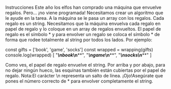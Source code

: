 Instrucciones
Este año los elfos han comprado una máquina que envuelve regalos. Pero... ¡no viene programada! Necesitamos crear un algoritmo que le ayude en la tarea.
A la máquina se le pasa un array con los regalos. Cada regalo es un string. Necesitamos que la máquina envuelva cada regalo en papel de regalo y lo coloque en un array de regalos envueltos.
El papel de regalo es el símbolo * y para envolver un regalo se coloca el símbolo * de forma que rodee totalmente al string por todos los lados. Por ejemplo:

const gifts = ['book', 'game', 'socks']
const wrapped = wrapping(gifts)
console.log(wrapped)
[
     "******\n*book*\n******",
     "******\n*game*\n******",
     "*******\n*socks*\n*******"
] 

Como ves, el papel de regalo envuelve el string. Por arriba y por abajo, para no dejar ningún hueco, las esquinas también están cubiertas por el papel de regalo.
Nota:El carácter \n representa un salto de línea.
¡Ojo!Asegúrate que pones el número correcto de * para envolver completamente el string.